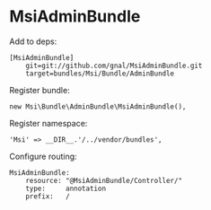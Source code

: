 MsiAdminBundle
===
Add to deps:

    [MsiAdminBundle]
        git=git://github.com/gnal/MsiAdminBundle.git
        target=bundles/Msi/Bundle/AdminBundle

Register bundle:

    new Msi\Bundle\AdminBundle\MsiAdminBundle(),

Register namespace:

    'Msi' => __DIR__.'/../vendor/bundles',

Configure routing:

    MsiAdminBundle:
        resource: "@MsiAdminBundle/Controller/"
        type:     annotation
        prefix:   /
